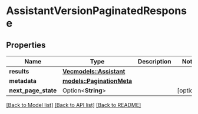 # AssistantVersionPaginatedResponse

## Properties

Name | Type | Description | Notes
------------ | ------------- | ------------- | -------------
**results** | [**Vec<models::Assistant>**](Assistant.md) |  | 
**metadata** | [**models::PaginationMeta**](PaginationMeta.md) |  | 
**next_page_state** | Option<**String**> |  | [optional]

[[Back to Model list]](../README.md#documentation-for-models) [[Back to API list]](../README.md#documentation-for-api-endpoints) [[Back to README]](../README.md)


